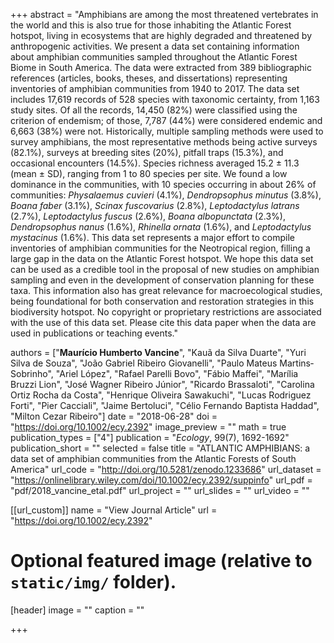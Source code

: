 +++
abstract = "Amphibians are among the most threatened vertebrates in the world and this is also true for those inhabiting the Atlantic Forest hotspot, living in ecosystems that are highly degraded and threatened by anthropogenic activities. We present a data set containing information about amphibian communities sampled throughout the Atlantic Forest Biome in South America. The data were extracted from 389 bibliographic references (articles, books, theses, and dissertations) representing inventories of amphibian communities from 1940 to 2017. The data set includes 17,619 records of 528 species with taxonomic certainty, from 1,163 study sites. Of all the records, 14,450 (82%) were classified using the criterion of endemism; of those, 7,787 (44%) were considered endemic and 6,663 (38%) were not. Historically, multiple sampling methods were used to survey amphibians, the most representative methods being active surveys (82.1%), surveys at breeding sites (20%), pitfall traps (15.3%), and occasional encounters (14.5%). Species richness averaged 15.2 ± 11.3 (mean ± SD), ranging from 1 to 80 species per site. We found a low dominance in the communities, with 10 species occurring in about 26% of communities: *Physalaemus cuvieri* (4.1%), *Dendropsophus minutus* (3.8%), *Boana faber* (3.1%), *Scinax fuscovarius* (2.8%), *Leptodactylus latrans* (2.7%), *Leptodactylus fuscus* (2.6%), *Boana albopunctata* (2.3%), *Dendropsophus nanus* (1.6%), *Rhinella ornata* (1.6%), and *Leptodactylus mystacinus* (1.6%). This data set represents a major effort to compile inventories of amphibian communities for the Neotropical region, filling a large gap in the data on the Atlantic Forest hotspot. We hope this data set can be used as a credible tool in the proposal of new studies on amphibian sampling and even in the development of conservation planning for these taxa. This information also has great relevance for macroecological studies, being foundational for both conservation and restoration strategies in this biodiversity hotspot. No copyright or proprietary restrictions are associated with the use of this data set. Please cite this data paper when the data are used in publications or teaching events."

authors = ["**Maurício Humberto Vancine**", "Kauã da Silva Duarte", "Yuri Silva de Souza", "João Gabriel Ribeiro Giovanelli", "Paulo Mateus Martins‐Sobrinho", "Ariel López", "Rafael Parelli Bovo", "Fábio Maffei", "Marília Bruzzi Lion", "José Wagner Ribeiro Júnior", "Ricardo Brassaloti", "Carolina Ortiz Rocha da Costa", "Henrique Oliveira Sawakuchi", "Lucas Rodriguez Forti", "Pier Cacciali", "Jaime Bertoluci", "Célio Fernando Baptista Haddad", "Milton Cezar Ribeiro"]
date = "2018-06-28"
doi = "https://doi.org/10.1002/ecy.2392"
image_preview = ""
math = true
publication_types = ["4"]
publication = "*Ecology*, 99(7), 1692-1692"
publication_short = ""
selected = false
title = "ATLANTIC AMPHIBIANS: a data set of amphibian communities from the Atlantic Forests of South America"
url_code = "http://doi.org/10.5281/zenodo.1233686"
url_dataset = "https://onlinelibrary.wiley.com/doi/10.1002/ecy.2392/suppinfo"
url_pdf = "pdf/2018_vancine_etal.pdf"
url_project = ""
url_slides = ""
url_video = ""

[[url_custom]]
name = "View Journal Article"
url = "https://doi.org/10.1002/ecy.2392"

# Optional featured image (relative to `static/img/` folder).
[header]
image = ""
caption = ""

+++
